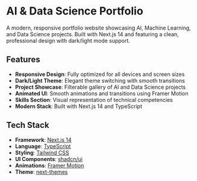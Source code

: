 # AI & Data Science Portfolio

A modern, responsive portfolio website showcasing AI, Machine Learning, and Data Science projects. Built with Next.js 14 and featuring a clean, professional design with dark/light mode support.

## Features

- **Responsive Design**: Fully optimized for all devices and screen sizes
- **Dark/Light Theme**: Elegant theme switching with smooth transitions
- **Project Showcase**: Filterable gallery of AI and Data Science projects
- **Animated UI**: Smooth animations and transitions using Framer Motion
- **Skills Section**: Visual representation of technical competencies
- **Modern Stack**: Built with Next.js 14 and TypeScript

## Tech Stack

- **Framework**: [Next.js 14](https://nextjs.org/)
- **Language**: [TypeScript](https://www.typescriptlang.org/)
- **Styling**: [Tailwind CSS](https://tailwindcss.com/)
- **UI Components**: [shadcn/ui](https://ui.shadcn.com/)
- **Animations**: [Framer Motion](https://www.framer.com/motion/)
- **Theme**: [next-themes](https://github.com/pacocoursey/next-themes)
